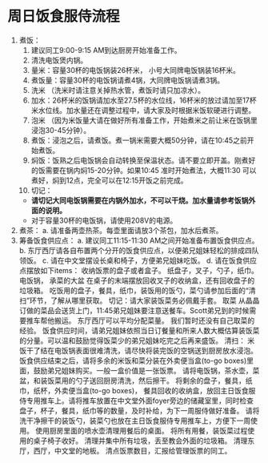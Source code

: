 # 周日饭食服侍流程
1. 煮饭：
    1) 建议同工9:00-9:15 AM到达厨房开始准备工作。
    2) 清洗电饭煲内锅。
    3) 量米：容量30杯的电饭锅装26杯米， 小号大同牌电饭锅装16杯米。
    4) 煮饭量：容量30杯的电饭锅请煮4锅，大同牌电饭锅请煮3锅。
    5) 洗米  （洗米时请注意关掉热水管，煮饭时请只加凉水）。
    6) 加水：26杯米的饭锅请加水至27.5杯的水位线，16杯米的放过请加至17杯米水位线。加水量还在调整过程中，请大家及时根据米饭软硬进行调整。
    7) 泡米 （因为米饭量大请在做好所有准备工作，开始煮米之前让米在饭锅里浸泡30-45分钟）。
    8) 煮饭：浸泡之后，请煮饭。煮一锅米需要大概50分钟，请在10:45之前开始煮饭。
    9) 焖饭：饭熟之后电饭锅会自动转换至保温状态。请不要立即开盖。刚煮好的饭需要在锅内焖15-20分钟。如果10:45 准时开始煮法，大概11:30 可以煮好，焖到12点，完全可以在12:15开饭之前完成。
    10) 切记：
    + **请切记大同电饭锅需要在内锅外加水，不可以干烧。加水量请参考饭锅外面的说明。**
    + 对于容量30杯的电饭锅，请使用208V的电源。
2. 煮茶：
    a. 请准备两壶热茶。每壶里面请放3个茶包，加水后煮茶。
3. 筹备饭食供应点：
    a. 建议同工11:15-11:30 AM之间开始准备布置饭食供应点。
    b. 东厅西厅请各自布置两个分开的饭食供应点，以便弟兄姐妹轻松的排成四队领饭。
    c. 请在中文堂摆设长桌和椅子，方便弟兄姐妹吃饭。
    d. 请在饭食供应点摆放如下items：
收纳饭票的盘子或者盒子。
纸盘子，叉子，勺子，纸巾。
电饭锅， 承菜的大盆
在桌子的末端摆放回收叉子的收纳盒，还有回收盘子的垃圾箱。
吃饭用的盘子，餐具，纸巾，装饭用的饭勺，菜勺请参加后面的“清扫”环节，了解从哪里获取。
切记：请大家装饭菜务必佩戴手套。
取菜
从晶晶订做的菜品会送货上门，11:45弟兄姐妹要注意送餐车。Scott弟兄到的时候需要推车帮他搬运。
东厅西厅可以平均分配菜量。
我们暂时还没有自己取菜的经验。
饭食供应时间，请弟兄姐妹依照当日订餐量和所来人数大概估算装饭菜的分量。可以温和鼓励觉得饭菜少的弟兄姐妹吃完之后再来盛饭。
清扫：
米饭干了结在电饭锅表面很难清洗，请尽快将装完饭的空锅送到厨房放水浸泡。
饭食供应结束之后，请将多余的米饭和菜分装在外卖便当盒(to-go boxes)里面，鼓励弟兄姐妹购买。一般一盒价值是一张饭票。
请将电饭锅，茶水壶，菜盆，和装饭菜用的勺子送回厨房清洗，然后擦干。
将剩余的盘子，餐具，纸巾，纸杯，外卖便当盒(to-go boxes)， 餐具回收的收纳盒，放回主日饭食服侍专用推车上。请将推车放置在中文堂外面foyer旁边的储藏室里，同时检查盘子，杯子，餐具，纸巾等的数量，及时补给，为下一周服侍做好准备。
请将洗干净擦干的装饭勺，装菜勺也放在主日饭食服侍专用推车上，方便下一周使用。
使用厨房里面的喷水壶清理用餐后的桌面。
将所有用餐，装饭菜过程使用的桌子椅子收好。
清理并集中所有垃圾，丢至教会外面的垃圾箱。
清理东厅，西厅，中文堂的地板。
清点饭票数目，汇报给管理饭票的同工。
